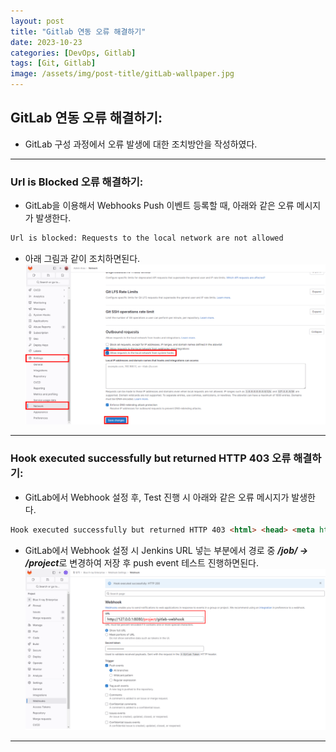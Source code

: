 ```yaml
---
layout: post
title: "Gitlab 연동 오류 해결하기"
date: 2023-10-23
categories: [DevOps, Gitlab]
tags: [Git, Gitlab]
image: /assets/img/post-title/gitLab-wallpaper.jpg
---
```


## GitLab 연동 오류 해결하기:
- GitLab 구성 과정에서 오류 발생에 대한 조치방안을 작성하였다.

* * *

### Url is Blocked 오류 해결하기:
- GitLab을 이용해서 Webhooks Push 이벤트 등록할 때, 아래와 같은 오류 메시지가 발생한다.
```html
Url is blocked: Requests to the local network are not allowed
```

- 아래 그림과 같이 조치하면된다.
[![url is blocked 에러 해결방법](/assets/img/post/Gitlab/url%20is%20blocked%20에러%20해결방법.png)](/assets/img/post/Gitlab/url%20is%20blocked%20에러%20해결방법.png)

* * *

### Hook executed successfully but returned HTTP 403 오류 해결하기:
- GitLab에서 Webhook 설정 후, Test 진행 시 아래와 같은 오류 메시지가 발생한다.
```html
Hook executed successfully but returned HTTP 403 <html> <head> <meta http-equiv="Content-Type" content="text/html;charset=ISO-8859-1"/> <title>Error 403 No valid crumb was included in the request</title> </head> <body><h2>HTTP ERROR 403 No valid crumb was included in the request</h2>
```

- GitLab에서 Webhook 설정 시 Jenkins URL 넣는 부분에서 경로 중 ***/job/ -> /project***로 변경하여 저장 후 push event 테스트 진행하면된다. 
[![HTTP 403 에러 해결방법](/assets/img/post/Gitlab/HTTP%20403%20에러%20해결방법.png)](/assets/img/post/Gitlab/HTTP%20403%20에러%20해결방법.png)

* * *
